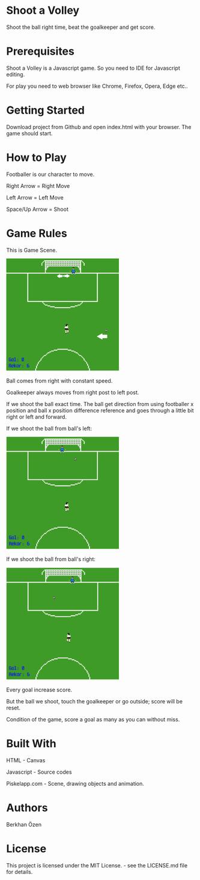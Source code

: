 # Shoot a Volley
Shoot the ball right time, beat the goalkeeper and get score.

# Prerequisites
Shoot a Volley is a Javascript game. So you need to IDE for Javascript editing.

For play you need to web browser like Chrome, Firefox, Opera, Edge etc..

# Getting Started
Download project from Github and open index.html with your browser. The game should start.

# How to Play
Footballer is our character to move.

Right Arrow = Right Move

Left Arrow = Left Move

Space/Up Arrow = Shoot

# Game Rules
This is Game Scene.

<img src="images/theGameScene.png" width="300" height="300">

Ball comes from right with constant speed.

Goalkeeper always moves from right post to left post.

If we shoot the ball exact time. The ball get direction from using footballer x position and ball x position difference reference and goes through a little bit right or left and forward.

If we shoot the ball from ball's left:

<img src="images/ballGoRight.png" width="300" height="300">

If we shoot the ball from ball's right:

<img src="images/ballGoLeft.png" width="300" height="300">

Every goal increase score.

But the ball we shoot, touch the goalkeeper or go outside; score will be reset.

Condition of the game, score a goal as many as you can without miss.

# Built With

HTML - Canvas

Javascript - Source codes

Piskelapp.com - Scene, drawing objects and animation.

# Authors

Berkhan Özen

# License

This project is licensed under the MIT License. - see the LICENSE.md file for details.
